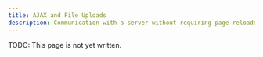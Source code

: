 ```yaml
---
title: AJAX and File Uploads
description: Communication with a server without requiring page reloads.
---
```


TODO: This page is not yet written.